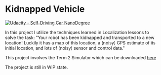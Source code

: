 # Kidnapped Vehicle
[![Udacity - Self-Driving Car NanoDegree](https://s3.amazonaws.com/udacity-sdc/github/shield-carnd.svg)](http://www.udacity.com/drive)

In this project I utilize the techniques learned in Localization lessons to solve the task:
"Your robot has been kidnapped and transported to a new location! Luckily it has a map of this location, a (noisy) GPS estimate of its initial location, and lots of (noisy) sensor and control data."

This project involves the Term 2 Simulator which can be downloaded [here](https://github.com/udacity/self-driving-car-sim/releases)

The project is still in WIP state.



